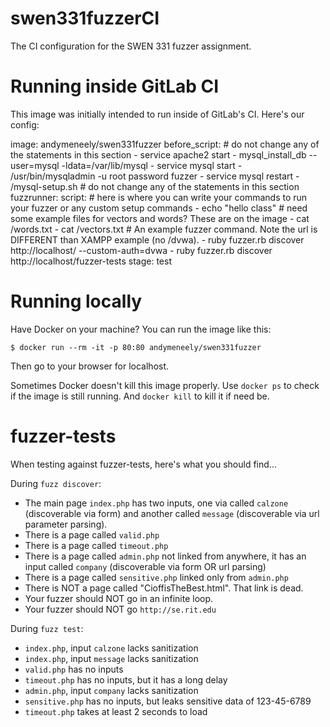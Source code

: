 # swen331fuzzerCI
The CI configuration for the SWEN 331 fuzzer assignment.

# Running inside GitLab CI

This image was initially intended to run inside of GitLab's CI. Here's our config:


image: andymeneely/swen331fuzzer
before_script:
    # do not change any of the statements in this section
    - service apache2 start
    - mysql_install_db --user=mysql -ldata=/var/lib/mysql
    - service mysql start
    - /usr/bin/mysqladmin -u root password fuzzer
    - service mysql restart
    - /mysql-setup.sh
    # do not change any of the statements in this section
fuzzrunner:
  script:
    # here is where you can write your commands to run your fuzzer or any custom setup commands
    - echo "hello class"
    # need some example files for vectors and words? These are on the image
    - cat /words.txt
    - cat /vectors.txt
    # An example fuzzer command. Note the url is DIFFERENT than XAMPP example (no /dvwa).
    - ruby fuzzer.rb discover http://localhost/ --custom-auth=dvwa
    - ruby fuzzer.rb discover http://localhost/fuzzer-tests
  stage: test

# Running locally

Have Docker on your machine? You can run the image like this:

```
$ docker run --rm -it -p 80:80 andymeneely/swen331fuzzer
```

Then go to your browser for localhost.

Sometimes Docker doesn't kill this image properly. Use `docker ps` to check if the image is still running. And `docker kill` to kill it if need be.

# fuzzer-tests

When testing against fuzzer-tests, here's what you should find...

During `fuzz discover`:

  * The main page `index.php` has two inputs, one via called `calzone` (discoverable via form) and another called `message` (discoverable via url parameter parsing).
  * There is a page called `valid.php`
  * There is a page called `timeout.php`
  * There is a page called `admin.php` not linked from anywhere, it has an input called `company` (discoverable via form OR url parsing)
  * There is a page called `sensitive.php` linked only from `admin.php`
  * There is NOT a page called "CioffisTheBest.html". That link is dead.
  * Your fuzzer should NOT go in an infinite loop.
  * Your fuzzer should NOT go `http://se.rit.edu`

During `fuzz test`:

  * `index.php`, input `calzone` lacks sanitization
  * `index.php`, input `message` lacks sanitization
  * `valid.php` has no inputs
  * `timeout.php` has no inputs, but it has a long delay
  * `admin.php`, input `company` lacks sanitization
  * `sensitive.php` has no inputs, but leaks sensitive data of 123-45-6789
  * `timeout.php` takes at least 2 seconds to load
